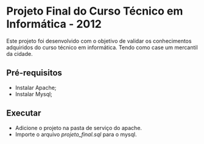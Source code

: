 # Projeto Final do Curso Técnico em Informática - 2012
Este projeto foi desenvolvido com o objetivo de validar os conhecimentos adquiridos do curso técnico em informática. Tendo como case um mercantil da cidade.
## Pré-requisitos
- Instalar Apache;
- Instalar Mysql;
## Executar
- Adicione o projeto na pasta de serviço do apache.
- Importe o arquivo *projeto_final.sql* para o mysql.